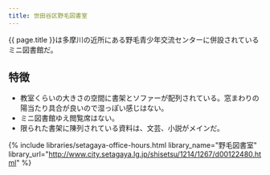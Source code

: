 ```yaml
---
title: 世田谷区野毛図書室
---
```


{{ page.title }}は多摩川の近所にある野毛青少年交流センターに併設されているミニ図書館だ。

## 特徴

* 教室くらいの大きさの空間に書架とソファーが配列されている。窓まわりの陽当たり具合が良いので湿っぽい感じはない。
* ミニ図書館ゆえ閲覧席はない。
* 限られた書架に陳列されている資料は、文芸、小説がメインだ。

{% include libraries/setagaya-office-hours.html
    library_name="野毛図書室"
    library_url="http://www.city.setagaya.lg.jp/shisetsu/1214/1267/d00122480.html" %}
